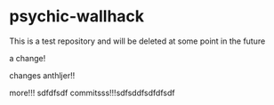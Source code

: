 psychic-wallhack
================

This is a test repository and will be deleted at some point in the future

a change!

changes
anthljer!!

more!!!
sdfdfsdf
commitsss!!!sdfsddfsdfdfsdf